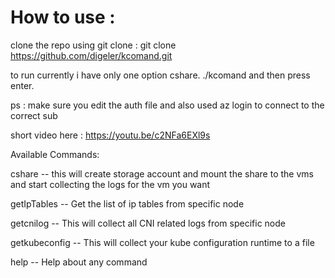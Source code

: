 # How to use :
clone the repo using git clone : git clone https://github.com/digeler/kcomand.git

to run currently i have only one option cshare.
./kcomand and then press enter.

ps : make sure you edit the auth file and also used az login to connect to the correct sub

short video here : https://youtu.be/c2NFa6EXl9s

Available Commands:

  cshare -- this will create storage account and mount the share to the vms and start collecting the logs for the vm you want
    
  getIpTables --  Get the list of ip tables from specific node
  
  getcnilog --    This will collect all CNI related logs from specific node
  
  getkubeconfig -- This will collect your kube configuration runtime to a file
  
  help    --     Help about any command
